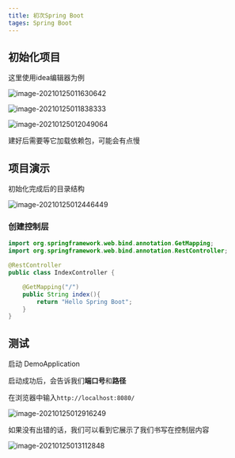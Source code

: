 ```yaml
---
title: 初次Spring Boot
tages: Spring Boot
---
```




## 初始化项目

这里使用idea编辑器为例

![image-20210125011630642](https://i.loli.net/2021/01/25/uxKiHNJlTVfAdmF.png)

![image-20210125011838333](https://i.loli.net/2021/01/25/cloNqAFRng425Uv.png)

![image-20210125012049064](https://i.loli.net/2021/01/25/1AdVZcXEsoKG74Q.png)

建好后需要等它加载依赖包，可能会有点慢

## 项目演示

初始化完成后的目录结构

![image-20210125012446449](https://i.loli.net/2021/01/25/sBqA4IwHjfLgzce.png)





### 创建控制层

```java
import org.springframework.web.bind.annotation.GetMapping;
import org.springframework.web.bind.annotation.RestController;

@RestController
public class IndexController {

    @GetMapping("/")
    public String index(){
        return "Hello Spring Boot";
    }
}
```



## 测试

启动 DemoApplication

启动成功后，会告诉我们**端口号**和**路径**

在浏览器中输入`http://localhost:8080/`

![image-20210125012916249](https://i.loli.net/2021/01/25/iM26jsgrlqFIOmK.png)

如果没有出错的话，我们可以看到它展示了我们书写在控制层内容

![image-20210125013112848](https://i.loli.net/2021/01/25/wN9ils1fz8GHgoJ.png)